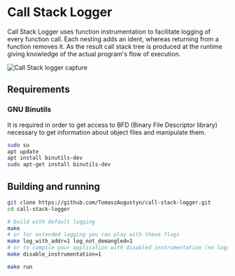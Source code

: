 # Call Stack Logger #

Call Stack Logger uses function instrumentation to facilitate logging of
every function call. Each nesting adds an ident, whereas returning from a
function removes it. As the result call stack tree is produced at the runtime
giving knowledge of the actual program's flow of execution.

![Call Stack logger capture](misc/call-stack-logger-capture.gif)

## Requirements ##

### GNU Binutils ###

It is required in order to get access to BFD (Binary File Descriptor
library) necessary to get information about object files and manipulate them.

```bash
sudo su
apt update
apt install binutils-dev
sudo apt-get install binutils-dev
```

## Building and running ##

```bash
git clone https://github.com/TomaszAugustyn/call-stack-logger.git
cd call-stack-logger

# build with default logging
make
# or for extended logging you can play with these flags
make log_with_addr=1 log_not_demangled=1
# or to compile your application with disabled instrumentation (no logging)
make disable_instrumentation=1

make run
```

